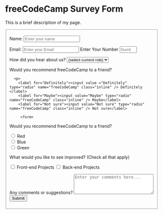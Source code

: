 <!DOCTYPE html>
<html lang="en">
  <head>
    <meta charset="UTF-8">
    <title>freeCodeCamp Survey Form</title>
    <link rel="stylesheet" href="styles.css" />
  </head>
  <body>
    <h1 id = "title">freeCodeCamp Survey Form</h1>
    <p id="description">This is a brief description of my page.</p>
      <form id = "survey-form"> 
        <fieldset>

<label for="name" id="name-label">Name:
  <input type="text" id="name" name="name" placeholder="Enter your name" required/> </label>

<label for="email" id="email-label"> 
  Email: <input type="email" id="email" name="email" placeholder="Enter your Email" required/></label>

<label for="number" id="number-label">
  Enter Your Number <input type="number" id="number" name="number" min= "0" max = "10" placeholder="Number" required /></label>

  <label for="Options">How did you hear about us?
          <select id="dropdown" name="Options">
            <option value="">(select current role)</option>
            <option value="1">Student</option>
            <option value="2">Full Time Job</option>
            <option value="3">Full Time Learner</option>
            <option value="4">Prefer not to say</option>
            <option value="5">Other</option>
          </select>
        </label>


<label> Would you recommend freeCodeCamp to a friend?
  </label>

      <p>
        <label for="Definitely"><input value ="Definitely" type="radio" name="freeCodeCamp" class="inline" /> Definitely </label>
        <label for="Maybe"><input value="Maybe" type="radio" name="freeCodeCamp" class="inline" /> Maybe</label>
        <label for="Not sure"><input value="Not sure" type="radio" name="freeCodeCamp" class="inline" /> Not sure</label>
</P>
         </form>

         <form>
  <p>Would you recommend freeCodeCamp to a friend?</p>
  <input type="radio" id="red" name="color" value="red">
  <label for="red">Red</label><br>
  <input type="radio" id="blue" name="color" value="blue">
  <label for="blue">Blue</label><br>
  <input type="radio" id="green" name="color" value="green">
  <label for="green">Green</label><br>
</form>
<form>
  <p>What would you like to see improved? (Check all that apply)</p>
  <label for="Survey Form">
          <input id="Survey Form" type="checkbox" value = "checkbox" class="inline" /> Front-end Projects
        </label>
<label for="Survey Form">
          <input id="Survey Form" type="checkbox" value = "checkbox"  class="inline" /> Back-end Projects
        </label>
<p></p>
<label for="Survey Form">Any comments or suggestions?
          <textarea id="C&S" name="C&S" rows="4" cols="30" placeholder="Enter your comments here..."></textarea>
        </label>

<label for="Survey Form">
        <input type="submit" id = "submit"value="Submit" /> </label>
  </html>
